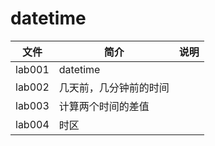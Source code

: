 # datetime

|文件|简介|说明|
|---|---|---|
|lab001|datetime| |
|lab002|几天前，几分钟前的时间| |
|lab003|计算两个时间的差值| |
|lab004|时区||